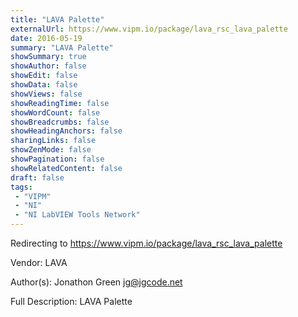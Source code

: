 ```yaml
---
title: "LAVA Palette"
externalUrl: https://www.vipm.io/package/lava_rsc_lava_palette
date: 2016-05-19
summary: "LAVA Palette"
showSummary: true
showAuthor: false
showEdit: false
showData: false
showViews: false
showReadingTime: false
showWordCount: false
showBreadcrumbs: false
showHeadingAnchors: false
sharingLinks: false
showZenMode: false
showPagination: false
showRelatedContent: false
draft: false
tags:
 - "VIPM"
 - "NI"
 - "NI LabVIEW Tools Network"
---
```


Redirecting to https://www.vipm.io/package/lava_rsc_lava_palette

Vendor: LAVA

Author(s): Jonathon Green <jg@jgcode.net>
 
Full Description:
LAVA Palette